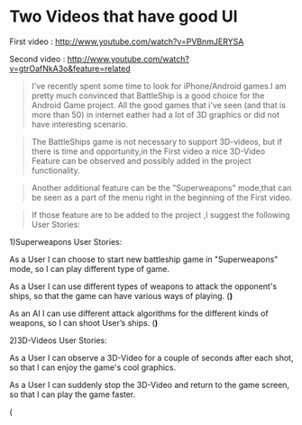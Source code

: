 # Two Videos that have good UI #


First video :  http://www.youtube.com/watch?v=PVBnmJERYSA

Second video : http://www.youtube.com/watch?v=gtrOafNkA3o&feature=related


> I've recently spent some time to look for iPhone/Android games.I am pretty much convinced that BattleShip is a good choice for the Android Game project. All the good games that i've seen (and that is more than 50) in internet eather had a lot of 3D graphics or did not have interesting scenario.


> The BattleShips game is not necessary to support 3D-videos, but if there is time and opportunity,in the First video a nice 3D-Video Feature can be observed and possibly added in the project functionality.

> Another additional feature can be the "Superweapons" mode,that can be seen as a part of the menu right in the beginning of the First video.

> If those feature are to be added to the project ,I suggest the following User Stories:




1)Superweapons User Stories:

As a User I can choose to start new battleship game in "Superweapons" mode, so I can play different type of game.

As a User I can use different types of weapons to attack the opponent's ships, so that the game can have various ways of playing. (**)**

As an AI I can use different attack algorithms for the different kinds of weapons, so I can shoot User’s ships. (**)**




2)3D-Videos User Stories:

As a User I can observe a 3D-Video for a couple of seconds after each shot, so that I can enjoy the game's cool graphics.

As a User I can suddenly stop the 3D-Video and return to the game screen, so that I can play the game faster.


(